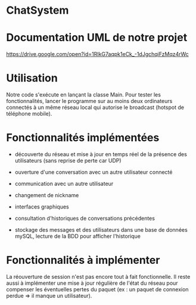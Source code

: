 # ChatSystem

# Documentation UML de notre projet 
https://drive.google.com/open?id=1RIkG7aqpk1eCk_-1dJgchqiFzMqz4rWc

# Utilisation

Notre code s'exécute en lançant la classe Main. Pour tester les fonctionnalités, lancer le programme sur au moins deux ordinateurs connectés à un même réseau local qui autorise le broadcast (hotspot de téléphone mobile).

# Fonctionnalités implémentées

 - découverte du réseau et mise à jour en temps réel de la présence des utilisateurs (sans reprise de perte car UDP)

 - ouverture d'une conversation avec un autre utilisateur connecté

 - communication avec un autre utilisateur

 - changement de nickname

 - interfaces graphiques

 - consultation d'historiques de conversations précédentes

 - stockage des messages et des utilisateurs dans une base de données mySQL, lecture de la BDD pour afficher l'historique

# Fonctionnalités à implémenter
 La réouverture de session n'est pas encore tout à fait fonctionnelle. 
 Il reste aussi à implémenter une mise à jour régulière de l'état du réseau pour compenser les éventuelles pertes du paquet (ex : un paquet de connexion perdue => il manque un utilisateur).
